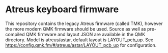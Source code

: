 # Atreus keyboard firmware

This repository contains the legacy Atreus firmware (called TMK), however the more modern QMK firmware should be used. Source as well as pre-compiled QMK firmware and layout JSON are available in the QMK directory. Model is atreus/astar, default layout is LAYOUT_pcb_up. See https://config.qmk.fm/#/atreus/astar/LAYOUT_pcb_up for configuration.
